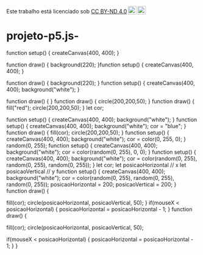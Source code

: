 <p xmlns:cc="http://creativecommons.org/ns#" >Este trabalho está licenciado sob <a href="https://creativecommons.org/licenses/by-nd/4.0/?ref=chooser-v1" target="_blank" rel="license noopener noreferrer" style="display:inline-block;">CC BY-ND 4.0<img style="height:22px!important;margin-left:3px;vertical-align:text-bottom;" src="https://mirrors.creativecommons.org/presskit/icons/cc.svg?ref=chooser-v1" alt=""><img style="height:22px!important;margin-left:3px;vertical-align:text-bottom;" src="https://mirrors.creativecommons.org/presskit/icons/by.svg?ref=chooser-v1" alt=""><img style="altura:22px!importante;margem-esquerda:3px;alinhamento-vertical:texto-inferior;" src="https://mirrors.creativecommons.org/presskit/icons/nd.svg?ref=chooser-v1" alt=""></a></p>

# projeto-p5.js-
function setup() {
  createCanvas(400, 400);
}

function draw() {
  background(220);
}function setup() {
  createCanvas(400, 400);
}

function draw() {
  background(220);
}
function setup() {
  createCanvas(400, 400);
  background("white");
}

function draw() {
}
function draw() {
  circle(200,200,50);
}
function draw() {
  fill("red");
  circle(200,200,50);
}
let cor;

function setup() {
  createCanvas(400, 400);
  background("white");
}
function setup() {
  createCanvas(400, 400);
  background("white");
  cor = "blue";
}
function draw() {
  fill(cor);
  circle(200,200,50);
}
function setup() {
  createCanvas(400, 400);
  background("white");
  cor = color(0, 255, 0);
}
random(0, 255);
function setup() {
  createCanvas(400, 400);
  background("white");
  cor = color(random(0, 255), 0, 0);
}
function setup() {
  createCanvas(400, 400);
  background("white");
  cor = color(random(0, 255), random(0, 255), random(0, 255));
}
let cor;
let posicaoHorizontal // x
let posicaoVertical // y
function setup() {
  createCanvas(400, 400);
  background("white");
  cor = color(random(0, 255), random(0, 255), random(0, 255));
  posicaoHorizontal = 200;
  posicaoVertical = 200;
}
function draw() {
  
  fill(cor);
  circle(posicaoHorizontal, posicaoVertical, 50);
}
if(mouseX < posicaoHorizontal) {
    posicaoHorizontal = posicaoHorizontal - 1;
}
function draw() {
  
  fill(cor);
  circle(posicaoHorizontal, posicaoVertical, 50);
  
  if(mouseX < posicaoHorizontal) {
    posicaoHorizontal = posicaoHorizontal - 1;
  }
}
